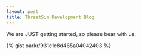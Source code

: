 ```yaml
---
layout: post
title: ThreatSim Development Blog
---
```


We are JUST getting started, so please bear with us.


{% gist parkr/931c1c8d465a04042403 %}
